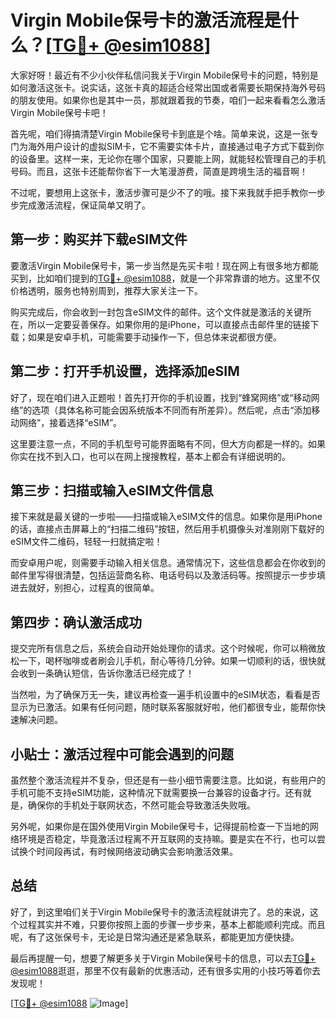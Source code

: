 # Virgin Mobile保号卡的激活流程是什么？[[TG💪+ @esim1088](https://t.me/s/esim1088)]

大家好呀！最近有不少小伙伴私信问我关于Virgin Mobile保号卡的问题，特别是如何激活这张卡。说实话，这张卡真的超适合经常出国或者需要长期保持海外号码的朋友使用。如果你也是其中一员，那就跟着我的节奏，咱们一起来看看怎么激活Virgin Mobile保号卡吧！

首先呢，咱们得搞清楚Virgin Mobile保号卡到底是个啥。简单来说，这是一张专门为海外用户设计的虚拟SIM卡，它不需要实体卡片，直接通过电子方式下载到你的设备里。这样一来，无论你在哪个国家，只要能上网，就能轻松管理自己的手机号码。而且，这张卡还能帮你省下一大笔漫游费，简直是跨境生活的福音啊！

不过呢，要想用上这张卡，激活步骤可是少不了的哦。接下来我就手把手教你一步步完成激活流程，保证简单又明了。

## 第一步：购买并下载eSIM文件

要激活Virgin Mobile保号卡，第一步当然是先买卡啦！现在网上有很多地方都能买到，比如咱们提到的[TG💪+ @esim1088](https://t.me/s/esim1088)，就是一个非常靠谱的地方。这里不仅价格透明，服务也特别周到，推荐大家关注一下。

购买完成后，你会收到一封包含eSIM文件的邮件。这个文件就是激活的关键所在，所以一定要妥善保存。如果你用的是iPhone，可以直接点击邮件里的链接下载；如果是安卓手机，可能需要手动操作一下，但总体来说都很方便。

## 第二步：打开手机设置，选择添加eSIM

好了，现在咱们进入正题啦！首先打开你的手机设置，找到“蜂窝网络”或“移动网络”的选项（具体名称可能会因系统版本不同而有所差异）。然后呢，点击“添加移动网络”，接着选择“eSIM”。

这里要注意一点，不同的手机型号可能界面略有不同，但大方向都是一样的。如果你实在找不到入口，也可以在网上搜搜教程，基本上都会有详细说明的。

## 第三步：扫描或输入eSIM文件信息

接下来就是最关键的一步啦——扫描或输入eSIM文件的信息。如果你是用iPhone的话，直接点击屏幕上的“扫描二维码”按钮，然后用手机摄像头对准刚刚下载好的eSIM文件二维码，轻轻一扫就搞定啦！

而安卓用户呢，则需要手动输入相关信息。通常情况下，这些信息都会在你收到的邮件里写得很清楚，包括运营商名称、电话号码以及激活码等。按照提示一步步填进去就好，别担心，过程真的很简单。

## 第四步：确认激活成功

提交完所有信息之后，系统会自动开始处理你的请求。这个时候呢，你可以稍微放松一下，喝杯咖啡或者刷会儿手机，耐心等待几分钟。如果一切顺利的话，很快就会收到一条确认短信，告诉你激活已经完成了！

当然啦，为了确保万无一失，建议再检查一遍手机设置中的eSIM状态，看看是否显示为已激活。如果有任何问题，随时联系客服就好啦，他们都很专业，能帮你快速解决问题。

## 小贴士：激活过程中可能会遇到的问题

虽然整个激活流程并不复杂，但还是有一些小细节需要注意。比如说，有些用户的手机可能不支持eSIM功能，这种情况下就需要换一台兼容的设备才行。还有就是，确保你的手机处于联网状态，不然可能会导致激活失败哦。

另外呢，如果你是在国外使用Virgin Mobile保号卡，记得提前检查一下当地的网络环境是否稳定，毕竟激活过程离不开互联网的支持嘛。要是实在不行，也可以尝试换个时间段再试，有时候网络波动确实会影响激活效果。

## 总结

好了，到这里咱们关于Virgin Mobile保号卡的激活流程就讲完了。总的来说，这个过程其实并不难，只要你按照上面的步骤一步步来，基本上都能顺利完成。而且呢，有了这张保号卡，无论是日常沟通还是紧急联系，都能更加方便快捷。

最后再提醒一句，想要了解更多关于Virgin Mobile保号卡的信息，可以去[TG💪+ @esim1088](https://t.me/s/esim1088)逛逛，那里不仅有最新的优惠活动，还有很多实用的小技巧等着你去发现呢！

[[TG💪+ @esim1088](https://t.me/s/esim1088) ![Image](https://i.postimg.cc/4NQfJmqS/Snipaste-2025-05-13-00-14-12.png)]